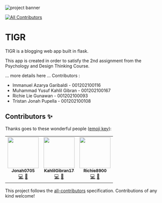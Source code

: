![project banner](./thetigrbnnr.png "project banner")
<!-- ALL-CONTRIBUTORS-BADGE:START - Do not remove or modify this section -->
[![All Contributors](https://img.shields.io/badge/all_contributors-4-orange.svg?style=flat-square)](#contributors-)
<!-- ALL-CONTRIBUTORS-BADGE:END -->
# TIGR

TIGR is a blogging web app built in flask.

This app is created in order to satisfy the 2nd assignment from the Psychology and Design Thinking Course.

... more details here ...
Contributors :
- Immanuel Azarya Garibaldi - 001202100116
- Muhammad Yusuf Kahlil Gibran - 001202100167
- Richie Lie Gunawan - 001202100093
- Tristan Jonah Pupella - 001202100108

## Contributors ✨

Thanks goes to these wonderful people ([emoji key](https://allcontributors.org/docs/en/emoji-key)):

<!-- ALL-CONTRIBUTORS-LIST:START - Do not remove or modify this section -->
<!-- prettier-ignore-start -->
<!-- markdownlint-disable -->
<table>
  <tr>
    <td align="center"><a href="https://github.com/Jonah0705"><img src="https://avatars.githubusercontent.com/u/102454788?v=4?s=100" width="100px;" alt=""/><br /><sub><b>Jonah0705</b></sub></a><br /><a href="https://github.com/i8g9/tigr/commits?author=Jonah0705" title="Code">💻</a> <a href="https://github.com/i8g9/tigr/commits?author=Jonah0705" title="Documentation">📖</a></td>
    <td align="center"><a href="https://github.com/KahlilGibran17"><img src="https://avatars.githubusercontent.com/u/96876025?v=4?s=100" width="100px;" alt=""/><br /><sub><b>KahlilGibran17</b></sub></a><br /><a href="https://github.com/i8g9/tigr/commits?author=KahlilGibran17" title="Code">💻</a> <a href="https://github.com/i8g9/tigr/commits?author=KahlilGibran17" title="Documentation">📖</a></td>
    <td align="center"><a href="https://github.com/Richie8900"><img src="https://avatars.githubusercontent.com/u/102241140?v=4?s=100" width="100px;" alt=""/><br /><sub><b>Richie8900</b></sub></a><br /><a href="https://github.com/i8g9/tigr/commits?author=Richie8900" title="Code">💻</a> <a href="https://github.com/i8g9/tigr/commits?author=Richie8900" title="Documentation">📖</a></td>
  </tr>
</table>

<!-- markdownlint-restore -->
<!-- prettier-ignore-end -->

<!-- ALL-CONTRIBUTORS-LIST:END -->

This project follows the [all-contributors](https://github.com/all-contributors/all-contributors) specification. Contributions of any kind welcome!
